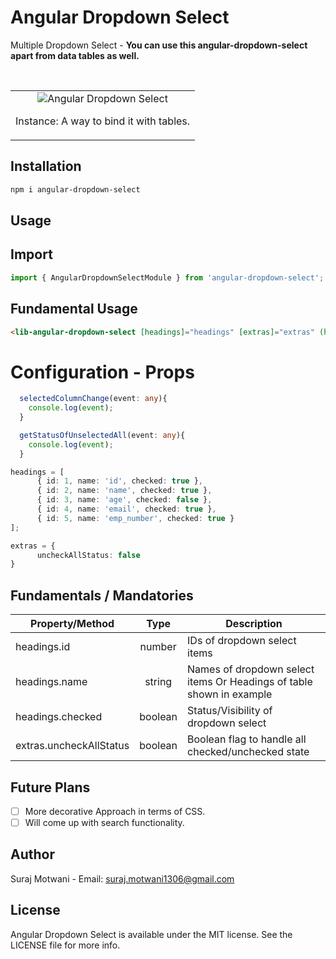# Angular Dropdown Select
<p>Multiple Dropdown Select - <b>You can use this angular-dropdown-select apart from data tables as well.</b></p>
<br/>

<table>
  <tr>
    <td align="center">
      <img alt="Angular Dropdown Select"
        src="projects/angular-dropdown-select/Screenshots/dropdown-select.gif" />
        <p align="center">Instance: A way to bind it with tables.</p>
    </td>
   </tr>
</table>

## Installation

```sh
npm i angular-dropdown-select
```

## Usage

## Import
```ts
import { AngularDropdownSelectModule } from 'angular-dropdown-select';
```

## Fundamental Usage
```html
<lib-angular-dropdown-select [headings]="headings" [extras]="extras" (headingsCheckedUpdate)="selectedColumnChange($event)" (checkBoxCheckedUpdate)="getStatusOfUnselectedAll($event)"></lib-angular-dropdown-select>
```

# Configuration - Props
```ts
  selectedColumnChange(event: any){
    console.log(event);
  }

  getStatusOfUnselectedAll(event: any){
    console.log(event);
  }

headings = [
      { id: 1, name: 'id', checked: true },
      { id: 2, name: 'name', checked: true },
      { id: 3, name: 'age', checked: false },
      { id: 4, name: 'email', checked: true },
      { id: 5, name: 'emp_number', checked: true }
];

extras = {
      uncheckAllStatus: false
}
```

## Fundamentals / Mandatories

| Property/Method         |  Type   | Description                                                             |
| ----------------------- | :-----: | ----------------------------------------------------------------------- |
| headings.id             | number  | IDs of dropdown select items                                            |
| headings.name           | string  | Names of dropdown select items Or Headings of table shown in example    |
| headings.checked        | boolean | Status/Visibility of dropdown select                                    |
| extras.uncheckAllStatus | boolean | Boolean flag to handle all checked/unchecked state                      |


## Future Plans
- [ ] More decorative Approach in terms of CSS.
- [ ] Will come up with search functionality.

## Author
Suraj Motwani - Email: suraj.motwani1306@gmail.com

## License

Angular Dropdown Select is available under the MIT license. See the LICENSE file for more info.

